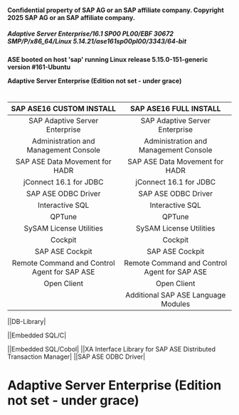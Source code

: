 #### Confidential property of SAP AG or an SAP affiliate company. Copyright 2025 SAP AG or an SAP affiliate company.
##### Adaptive Server Enterprise/16.1 SP00 PL00/EBF 30672 SMP/P/x86_64/Linux 5.14.21/ase161sp00pl00/3343/64-bit

__ASE booted on host 'sap' running Linux release 5.15.0-151-generic version #161-Ubuntu__


__Adaptive Server Enterprise (Edition not set - under grace)__


#
|SAP ASE16 CUSTOM INSTALL|SAP ASE16 FULL INSTALL|
|:----------------------:|:--------------------:|
|SAP Adaptive Server Enterprise|SAP Adaptive Server Enterprise|
|Administration and Management Console|Administration and Management Console|
|SAP ASE Data Movement for HADR|SAP ASE Data Movement for HADR|
|jConnect 16.1 for JDBC|jConnect 16.1 for JDBC|
|SAP ASE ODBC Driver|SAP ASE ODBC Driver|
|Interactive SQL|Interactive SQL|
|QPTune|QPTune|
|SySAM License Utilities|SySAM License Utilities|
|Cockpit|Cockpit|
|SAP ASE Cockpit|SAP ASE Cockpit|
|Remote Command and Control Agent for SAP ASE|Remote Command and Control Agent for SAP ASE|
|Open Client|Open Client|
||Additional SAP ASE Language Modules|



||DB-Library|

||Embedded SQL/C|

||Embedded SQL/Cobol|
||XA Interface Library for SAP ASE Distributed Transaction Manager|
||SAP ASE ODBC Driver|

##
# Adaptive Server Enterprise (Edition not set - under grace)
